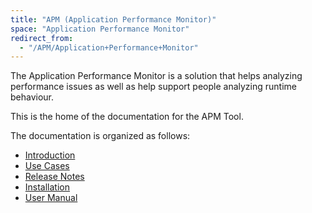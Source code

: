 ```yaml
---
title: "APM (Application Performance Monitor)"
space: "Application Performance Monitor"
redirect_from:
  - "/APM/Application+Performance+Monitor"
---
```

The Application Performance Monitor is a solution that helps analyzing performance issues as well as help support people analyzing runtime behaviour.

This is the home of the documentation for the APM Tool.

The documentation is organized as follows:

*   [Introduction](Introduction)
*   [Use Cases](Use+Cases)
*   [Release Notes](Release+Notes)
*   [Installation](Installation)
*   [User Manual](User+Manual)
